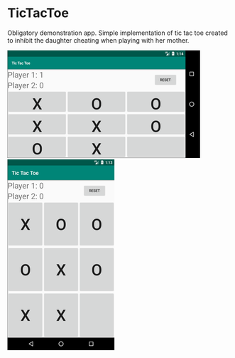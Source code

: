# TicTacToe

Obligatory demonstration app. Simple implementation of tic tac toe created to inhibit the daughter cheating when playing with her mother.

![alt text](https://github.com/DChason/TicTacToe/blob/master/ticTacToe_Portrait.png "Portrait Mode.") ![alt text](https://github.com/DChason/TicTacToe/blob/master/ticTacToe_Landscape.png "Landscape Mode.")
